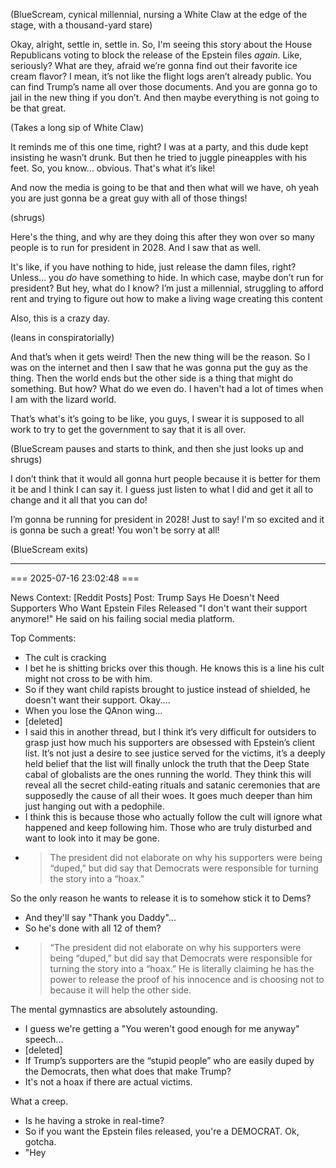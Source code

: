 (BlueScream, cynical millennial, nursing a White Claw at the edge of the stage, with a thousand-yard stare)

Okay, alright, settle in, settle in. So, I'm seeing this story about the House Republicans voting to block the release of the Epstein files *again*. Like, seriously? What are they, afraid we’re gonna find out their favorite ice cream flavor? I mean, it’s not like the flight logs aren’t already public. You can find Trump’s name all over those documents. And you are gonna go to jail in the new thing if you don’t. And then maybe everything is not going to be that great.

(Takes a long sip of White Claw)

It reminds me of this one time, right? I was at a party, and this dude kept insisting he wasn’t drunk. But then he tried to juggle pineapples with his feet. So, you know… obvious. That's what it’s like!

And now the media is going to be that and then what will we have, oh yeah you are just gonna be a great guy with all of those things!

(shrugs)

Here's the thing, and why are they doing this after they won over so many people is to run for president in 2028. And I saw that as well.

It's like, if you have nothing to hide, just release the damn files, right? Unless… you *do* have something to hide. In which case, maybe don’t run for president? But hey, what do I know? I’m just a millennial, struggling to afford rent and trying to figure out how to make a living wage creating this content

Also, this is a crazy day.

(leans in conspiratorially)

And that’s when it gets weird! Then the new thing will be the reason. So I was on the internet and then I saw that he was gonna put the guy as the thing. Then the world ends but the other side is a thing that might do something. But how? What do we even do. I haven't had a lot of times when I am with the lizard world.

That’s what's it’s going to be like, you guys, I swear it is supposed to all work to try to get the government to say that it is all over.

(BlueScream pauses and starts to think, and then she just looks up and shrugs)

I don’t think that it would all gonna hurt people because it is better for them it be and I think I can say it. I guess just listen to what I did and get it all to change and it all that you can do!

I’m gonna be running for president in 2028! Just to say! I'm so excited and it is gonna be such a great! You won't be sorry at all!

(BlueScream exits)

---

=== 2025-07-16 23:02:48 ===

News Context:
[Reddit Posts]
Post: Trump Says He Doesn't Need Supporters Who Want Epstein Files Released
"I don't want their support anymore!" He said on his failing social media platform.

Top Comments:
- The cult is cracking
- I bet he is shitting bricks over this though. He knows this is a line his cult might not cross to be with him.
- So if they want child rapists brought to justice instead of shielded, he doesn't want their support. Okay....
- When you lose the QAnon wing...
- [deleted]
- I said this in another thread, but I think it’s very difficult for outsiders to grasp just how much his supporters are obsessed with Epstein’s client list. It’s not just a desire to see justice served for the victims, it’s a deeply held belief that the list will finally unlock the truth that the Deep State cabal of globalists are the ones running the world. They think this will reveal all the secret child-eating rituals and satanic ceremonies that are supposedly the cause of all their woes. It goes much deeper than him just hanging out with a pedophile.
- I think this is because those who actually follow the cult will ignore what happened and keep following him. Those who are truly disturbed and want to look into it may be gone.
- > The president did not elaborate on why his supporters were being “duped,” but did say that Democrats were responsible for turning the story into a “hoax."

So the only reason he wants to release it is to somehow stick it to Dems?
- And they'll say "Thank you Daddy"...
- So he's done with all 12 of them?
- >“The president did not elaborate on why his supporters were being “duped,” but did say that Democrats were responsible for turning the story into a “hoax.”
He is literally claiming he has the power to release the proof of his innocence and is choosing not to because it will help the other side.

The mental gymnastics are absolutely astounding.
- I guess we're getting a "You weren't good enough for me anyway" speech...
- [deleted]
- If Trump’s supporters are the “stupid people” who are easily duped by the Democrats, then what does that make Trump?
- It's not a hoax if there are actual victims.

What a creep.
- Is he having a stroke in real-time?
- So if you want the Epstein files released, you're a DEMOCRAT.
Ok, gotcha.
- "Hey